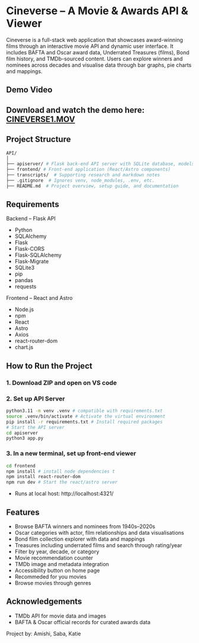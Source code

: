 # Cineverse – A Movie & Awards API & Viewer
Cineverse is a full-stack web application that showcases award-winning films through an interactive movie API and dynamic user interface. It includes BAFTA and Oscar award data, Underrated Treasures (films), Bond film history, and TMDb-sourced content. Users can explore winners and nominees across decades and visualise data through bar graphs, pie charts and mappings.

##  Demo Video

Download and watch the demo here: [CINEVERSE1.MOV](Demo/CINEVERSE1.MOV)
---
## Project Structure

```bash
API/
│
├── apiserver/ # Flask back-end API server with SQLite database, models and routes
├── frontend/ # Front-end application (React/Astro components)
├── transcripts/  # Supporting research and markdown notes
├── .gitignore  # Ignores venv, node_modules, .env, etc.
├── README.md  # Project overview, setup guide, and documentation
```

## Requirements

Backend – Flask API
- Python
- SQLAlchemy
- Flask
- Flask-CORS
- Flask-SQLAlchemy
- Flask-Migrate
- SQLite3
- pip
- pandas
- requests

Frontend – React and Astro
- Node.js 
- npm 
- React
- Astro
- Axios
- react-router-dom
- chart.js

## How to Run the Project

### 1. Download ZIP and open on VS code

### 2. Set up API Server
```bash
python3.11 -m venv .venv # compatible with requirements.txt 
source .venv/bin/activate # Activate the virtual environment
pip install -r requirements.txt # Install required packages
# Start the API server
cd apiserver
python3 app.py
```
### 3. In a new terminal, set up front-end viewer
```bash
cd frontend
npm install # install node dependencies t
npm install react-router-dom
npm run dev # Start the react/astro server
```
- Runs at local host: http://localhost:4321/

## Features

- Browse BAFTA winners and nominees from 1940s–2020s
- Oscar categories with actor, film relationships and data visualisations
- Bond film collection explorer with data and mappings
- Treasures including underrated films and search through rating/year
- Filter by year, decade, or category
- Movie recommendation counter
- TMDb image and metadata integration
- Accessibility button on home page
- Recommeded for you movies
- Browse movies through genres


## Acknowledgements

- TMDb API for movie data and images
- BAFTA & Oscar official records for curated awards data

Project by: Amishi, Saba, Katie
